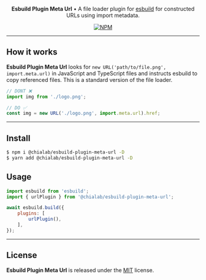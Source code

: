 <p align="center">
    <strong>Esbuild Plugin Meta Url</strong> • A file loader plugin for <a href="https://esbuild.github.io/">esbuild</a> for constructed URLs using import metadata.
</p>

<p align="center">
    <a href="https://www.npmjs.com/package/@chialab/esbuild-plugin-meta-url"><img alt="NPM" src="https://img.shields.io/npm/v/@chialab/esbuild-plugin-meta-url.svg?style=flat-square"></a>
</p>

---

## How it works

**Esbuild Plugin Meta Url** looks for `new URL('path/to/file.png', import.meta.url)` in JavaScript and TypeScript files and instructs esbuild to copy referenced files. This is a standard version of the file loader.

```js
// DONT ❌
import img from './logo.png';

// DO ✅
const img = new URL('./logo.png', import.meta.url).href;
```

---

## Install

```sh
$ npm i @chialab/esbuild-plugin-meta-url -D
$ yarn add @chialab/esbuild-plugin-meta-url -D
```

## Usage

```js
import esbuild from 'esbuild';
import { urlPlugin } from '@chialab/esbuild-plugin-meta-url';

await esbuild.build({
    plugins: [
        urlPlugin(),
    ],
});
```

---

## License

**Esbuild Plugin Meta Url** is released under the [MIT](https://github.com/chialab/rna/blob/master/packages/esbuild-plugin-meta-url/LICENSE) license.
